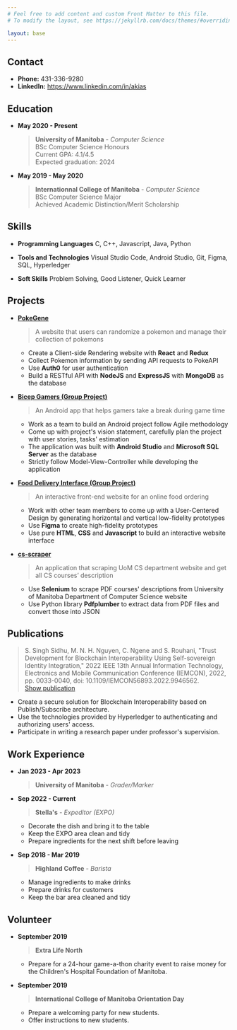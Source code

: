 ```yaml
---
# Feel free to add content and custom Front Matter to this file.
# To modify the layout, see https://jekyllrb.com/docs/themes/#overriding-theme-defaults

layout: base
---
```


## Contact

* **Phone:** 431-336-9280
* **LinkedIn:** <https://www.linkedin.com/in/akias>

## Education

* **May 2020 - Present**
  > **University of Manitoba** - _Computer Science_  
    BSc Computer Science Honours  
    Current GPA: 4.1/4.5  
    Expected graduation: 2024

* **May 2019 - May 2020**
  > **Internationnal College of Manitoba** - _Computer Science_  
    BSc Computer Science Major  
    Achieved Academic Distinction/Merit Scholarship

## Skills

* **Programming Languages**
  C, C++, Javascript, Java, Python
  <br>

* **Tools and Technologies**
  Visual Studio Code, Android Studio, Git, Figma, SQL, Hyperledger
  <br>

* **Soft Skills**
  Problem Solving, Good Listener, Quick Learner

## Projects

* [**PokeGene**](https://pokegene.surge.sh/collection/add)  
  > A website that users can randomize a pokemon and manage their collection of pokemons
    * Create a Client-side Rendering website with **React** and **Redux**
    * Collect Pokemon information by sending API requests to PokeAPI
    * Use **Auth0** for user authentication
    * Build a RESTful API with **NodeJS** and **ExpressJS** with **MongoDB** as the database

* [**Bicep Gamers (Group Project)**](https://bicepgamers.webflow.io/)  
  > An Android app that helps gamers take a break during game time
    * Work as a team to build an Android project follow Agile methodology
    * Come up with project's vision statement, carefully plan the project with user stories, tasks' estimation
    * The application was built with **Android Studio** and **Microsoft SQL Server** as the database
    * Strictly follow Model-View-Controller while developing the application

* [**Food Delivery Interface (Group Project)**](https://orbeat.surge.sh/)  
  > An interactive front-end website for an online food ordering
    * Work with other team members to come up with a User-Centered Design by generating horizontal and vertical low-fidelity prototypes
    * Use **Figma** to create high-fidelity prototypes
    * Use pure **HTML**, **CSS** and **Javascript** to build an interactive website interface

* [**cs-scraper**](https://github.com/namhai923/cs_scraper)
  > An application that scraping UoM CS department website and get all CS courses’ description
    * Use **Selenium** to scrape PDF courses' descriptions from University of Manitoba Department of Computer Science website
    * Use Python library **Pdfplumber** to extract data from PDF files and convert those into JSON

## Publications
> S. Singh Sidhu, M. N. H. Nguyen, C. Ngene and S. Rouhani, "Trust Development for Blockchain Interoperability Using Self-sovereign Identity Integration," 2022 IEEE 13th Annual Information Technology, Electronics and Mobile Communication Conference (IEMCON), 2022, pp. 0033-0040, doi: 10.1109/IEMCON56893.2022.9946562.  
[Show publication](https://doi.org/10.1109/IEMCON56893.2022.9946562)

  * Create a secure solution for Blockchain Interoperability based on Publish/Subscribe architecture.
  * Use the technologies provided by Hyperledger to authenticating and authorizing users' access.
  * Participate in writing a research paper under professor's supervision.


## Work Experience

* **Jan 2023 - Apr 2023**
  > **University of Manitoba** - _Grader/Marker_

* **Sep 2022 - Current**
  > **Stella's** - _Expeditor (EXPO)_
    * Decorate the dish and bring it to the table
    * Keep the EXPO area clean and tidy
    * Prepare ingredients for the next shift before leaving
 
* **Sep 2018 - Mar 2019**
  > **Highland Coffee** - _Barista_
    * Manage ingredients to make drinks
    * Prepare drinks for customers
    * Keep the bar area cleaned and tidy

## Volunteer

* **September 2019**
  > **Extra Life North**  
    * Prepare for a 24-hour game-a-thon charity event to raise money for the Children's Hospital Foundation of Manitoba.
  
* **September 2019**
  > **International College of Manitoba Orientation Day**  
    * Prepare a welcoming party for new students.
    * Offer instructions to new students.
